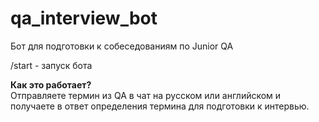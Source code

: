 # qa_interview_bot

Бот для подготовки к собеседованиям по Junior QA

/start - запуск бота 

<b>Как это работает?</b> </br>
Отправляете термин из QA в чат на русском или английском и получаете в ответ определения термина для подготовки к интервью.
